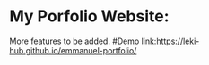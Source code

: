 
# My Porfolio Website:
More features to be added.
#Demo link:https://leki-hub.github.io/emmanuel-portfolio/

